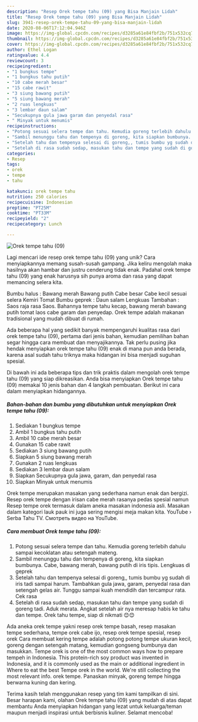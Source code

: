 ```yaml
---
description: "Resep Orek tempe tahu (09) yang Bisa Manjain Lidah"
title: "Resep Orek tempe tahu (09) yang Bisa Manjain Lidah"
slug: 3941-resep-orek-tempe-tahu-09-yang-bisa-manjain-lidah
date: 2020-08-06T17:12:04.946Z
image: https://img-global.cpcdn.com/recipes/d3285a61e84fbf2b/751x532cq70/orek-tempe-tahu-09-foto-resep-utama.jpg
thumbnail: https://img-global.cpcdn.com/recipes/d3285a61e84fbf2b/751x532cq70/orek-tempe-tahu-09-foto-resep-utama.jpg
cover: https://img-global.cpcdn.com/recipes/d3285a61e84fbf2b/751x532cq70/orek-tempe-tahu-09-foto-resep-utama.jpg
author: Ethel Logan
ratingvalue: 4.4
reviewcount: 3
recipeingredient:
- "1 bungkus tempe"
- "1 bungkus tahu putih"
- "10 cabe merah besar"
- "15 cabe rawit"
- "3 siung bawang putih"
- "5 siung bawang merah"
- "2 ruas lengkuas"
- "3 lembar daun salam"
- "Secukupnya gula jawa garam dan penyedal rasa"
- " Minyak untuk menumis"
recipeinstructions:
- "Potong sesuai selera tempe dan tahu. Kemudia goreng terlebih dahulu sampai kecoklatan atau setengah mateng."
- "Sambil menunggu tahu dan tempenya di goreng, kita siapkan bumbunya. Cabe, bawang merah, bawang putih di iris tipis. Lengkuas di geprek"
- "Setelah tahu dan tempenya selesai di goreng,, tumis bumbu yg sudah di iris tadi sampai harum. Tambahkan gula jawa, garam, penyedal rasa dan setengah gelas air. Tunggu sampai kuah mendidih dan tercampur rata. Cek rasa"
- "Setelah di rasa sudah sedap, masukan tahu dan tempe yang sudah di goreng tadi. Aduk merata. Angkat setelah air nya meresap habis ke tahu dan tempe. Orek tahu tempe, siap di nikmati 😊😊"
categories:
- Resep
tags:
- orek
- tempe
- tahu

katakunci: orek tempe tahu 
nutrition: 250 calories
recipecuisine: Indonesian
preptime: "PT25M"
cooktime: "PT33M"
recipeyield: "2"
recipecategory: Lunch

---
```



![Orek tempe tahu (09)](https://img-global.cpcdn.com/recipes/d3285a61e84fbf2b/751x532cq70/orek-tempe-tahu-09-foto-resep-utama.jpg)

Lagi mencari ide resep orek tempe tahu (09) yang unik? Cara menyiapkannya memang susah-susah gampang. Jika keliru mengolah maka hasilnya akan hambar dan justru cenderung tidak enak. Padahal orek tempe tahu (09) yang enak harusnya sih punya aroma dan rasa yang dapat memancing selera kita.

Bumbu halus : Bawang merah Bawang putih Cabe besar Cabe kecil sesuai selera Kemiri Tomat Bumbu geprek : Daun salam Lengkuas Tambahan : Saos raja rasa Saos. Bahannya tempe tahu kecap, bawang merah bawang putih tomat laos cabe garam dan penyedap. Orek tempe adalah makanan tradisional yang mudah dibuat di rumah.

Ada beberapa hal yang sedikit banyak mempengaruhi kualitas rasa dari orek tempe tahu (09), pertama dari jenis bahan, kemudian pemilihan bahan segar hingga cara membuat dan menyajikannya. Tak perlu pusing jika hendak menyiapkan orek tempe tahu (09) enak di mana pun anda berada, karena asal sudah tahu triknya maka hidangan ini bisa menjadi suguhan spesial.


Di bawah ini ada beberapa tips dan trik praktis dalam mengolah orek tempe tahu (09) yang siap dikreasikan. Anda bisa menyiapkan Orek tempe tahu (09) memakai 10 jenis bahan dan 4 langkah pembuatan. Berikut ini cara dalam menyiapkan hidangannya.

<!--inarticleads1-->

##### Bahan-bahan dan bumbu yang dibutuhkan untuk menyiapkan Orek tempe tahu (09):

1. Sediakan 1 bungkus tempe
1. Ambil 1 bungkus tahu putih
1. Ambil 10 cabe merah besar
1. Gunakan 15 cabe rawit
1. Sediakan 3 siung bawang putih
1. Siapkan 5 siung bawang merah
1. Gunakan 2 ruas lengkuas
1. Sediakan 3 lembar daun salam
1. Siapkan Secukupnya gula jawa, garam, dan penyedal rasa
1. Siapkan  Minyak untuk menumis


Orek tempe merupakan masakan yang sederhana namun enak dan bergizi. Resep orek tempe dengan irisan cabe merah rasanya pedas spesial namun Resep tempe orek termasuk dalam aneka masakan indonesia asli. Masakan dalam kategori lauk pauk ini juga sering mengisi meja makan kita. YouTube › Serba Tahu TV. Смотреть видео на YouTube. 

<!--inarticleads2-->

##### Cara membuat Orek tempe tahu (09):

1. Potong sesuai selera tempe dan tahu. Kemudia goreng terlebih dahulu sampai kecoklatan atau setengah mateng.
1. Sambil menunggu tahu dan tempenya di goreng, kita siapkan bumbunya. Cabe, bawang merah, bawang putih di iris tipis. Lengkuas di geprek
1. Setelah tahu dan tempenya selesai di goreng,, tumis bumbu yg sudah di iris tadi sampai harum. Tambahkan gula jawa, garam, penyedal rasa dan setengah gelas air. Tunggu sampai kuah mendidih dan tercampur rata. Cek rasa
1. Setelah di rasa sudah sedap, masukan tahu dan tempe yang sudah di goreng tadi. Aduk merata. Angkat setelah air nya meresap habis ke tahu dan tempe. Orek tahu tempe, siap di nikmati 😊😊


Ada aneka orek tempe yakni resep orek tempe basah, resep masakan tempe sederhana, tempe orek cabe ijo, resep orek tempe spesial, resep orek Cara membuat kering tempe adalah potong potong tempe ukuran kecil, goreng dengan setengah matang, kemudian gongseng bumbunya dan masukkan. Tempe orek is one of the most common ways how to prepare tempeh in Indonesia. This protein-rich soy product was invented in Indonesia, and it is commonly used as the main or additional ingredient in Where to eat the best Tempe orek in the world. We&#39;re still collecting the most relevant info. orek tempe. Panaskan minyak, goreng tempe hingga berwarna kuning dan kering. 

Terima kasih telah menggunakan resep yang tim kami tampilkan di sini. Besar harapan kami, olahan Orek tempe tahu (09) yang mudah di atas dapat membantu Anda menyiapkan hidangan yang lezat untuk keluarga/teman maupun menjadi inspirasi untuk berbisnis kuliner. Selamat mencoba!
